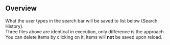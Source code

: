 ## Overview
What the user types in the search bar will be saved to list below (Search History).<br/>
Three files above are identical in execution, only difference is the approach.<br/>
You can delete items by clicking on it, items will **not** be saved upon reload.
